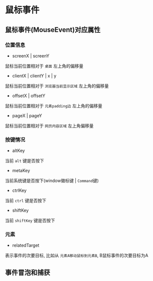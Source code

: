 # 鼠标事件

## 鼠标事件(MouseEvent)对应属性

### 位置信息

+ screenX | screenY

鼠标当前位置相对于 `桌面` 左上角的偏移量

+ clientX | clientY | x | y

鼠标当前位置相对于 `浏览器当前显示区域` 左上角的偏移量

+ offsetX | offsetY

鼠标当前位置相对于 `元素padding边` 左上角的偏移量

+ pageX | pageY

鼠标当前位置相对于 `网页内容区域` 左上角偏移量

### 按键情况

+ altKey

当前 `alt` 键是否按下

+ metaKey

当前系统键是否按下(window徽标键 | `Command`键)

+ ctrlKey

当前 `ctrl` 键是否按下

+ shiftKey

当前 `shiftKey` 键是否按下

### 元素

+ relatedTarget

表示事件的次要目标, 比如从 `元素A移动鼠标到元素B`, B鼠标事件的次要目标为A

## 事件冒泡和捕获

